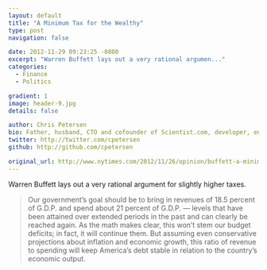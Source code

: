 ```yaml
---
layout: default
title: "A Minimum Tax for the Wealthy"
type: post
navigation: false

date: 2012-11-29 09:23:25 -0800
excerpt: "Warren Buffett lays out a very rational argumen..."
categories:
  - Finance
  - Politics

gradient: 1
image: header-9.jpg
details: false

author: Chris Petersen
bio: Father, husband, CTO and cofounder of Scientist.com, developer, entrepreneur and technologist.
twitter: http://twitter.com/cpetersen
github: http://github.com/cpetersen

original_url: http://www.nytimes.com/2012/11/26/opinion/buffett-a-minimum-tax-for-the-wealthy.html
---
```



Warren Buffett lays out a very rational argument for slightly higher taxes.

 > Our government’s goal should be to bring in revenues of 18.5 percent of G.D.P. and spend about 21 percent of G.D.P. — levels that have been attained over extended periods in the past and can clearly be reached again. As the math makes clear, this won’t stem our budget deficits; in fact, it will continue them. But assuming even conservative projections about inflation and economic growth, this ratio of revenue to spending will keep America’s debt stable in relation to the country’s economic output.

